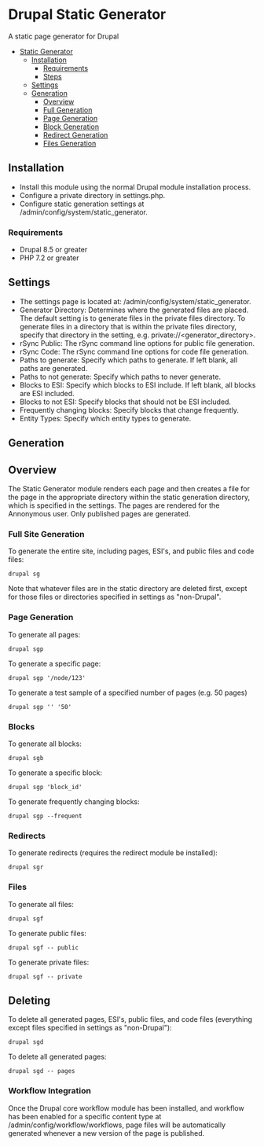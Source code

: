 # Drupal Static Generator

A static page generator for Drupal

- [Static Generator](#drupal-admin-ui)
  * [Installation](#installation)
    + [Requirements](#requirements)
    + [Steps](#steps)
  * [Settings](#settings)
  * [Generation](#generation)
    + [Overview](#overview)
    + [Full Generation](#full-generation)
    + [Page Generation](#page-generation)
    + [Block Generation](#block-generation)
    + [Redirect Generation](#redirect-generation)
    + [Files Generation](#files-generation)
    
## Installation
- Install this module using the normal Drupal module installation process.
- Configure a private directory in settings.php.
- Configure static generation settings at /admin/config/system/static_generator.

### Requirements

- Drupal 8.5 or greater
- PHP 7.2 or greater

## Settings
 
- The settings page is located at: /admin/config/system/static_generator.
- Generator Directory: Determines where the generated files are placed. The default setting is to generate files in the
  private files directory.  To generate files in a directory that is within the private files directory,
  specify that directory in the setting, e.g. private://<generator_directory>.
- rSync Public: The rSync command line options for public file generation.
- rSync Code: The rSync command line options for code file generation.
- Paths to generate: Specify which paths to generate.  If left blank, all paths are generated.
- Paths to not generate: Specify which paths to never generate.
- Blocks to ESI: Specify which blocks to ESI include. If left blank, all blocks are ESI included.
- Blocks to not ESI: Specify blocks that should not be ESI included.
- Frequently changing blocks: Specify blocks that change frequently.
- Entity Types: Specify which entity types to generate.

## Generation
## Overview
The Static Generator module renders each page and then creates a file for the page
in the appropriate directory within the static generation directory, which is specified
in the settings. The pages are rendered for the Annonymous user.  Only published pages 
are generated.

### Full Site Generation
To generate the entire site, including pages, ESI's, and public files and code files:
```
drupal sg
```
Note that whatever files are in the static directory are deleted first, 
except for those files or directories specified in settings as "non-Drupal".
### Page Generation

To generate all pages:
```
drupal sgp
```

To generate a specific page:

```
drupal sgp '/node/123'
```

To generate a test sample of a specified number of pages (e.g. 50 pages)
```
drupal sgp '' '50'
```

### Blocks
To generate all blocks:
```
drupal sgb
```

To generate a specific block:

```
drupal sgp 'block_id'
```

To generate frequently changing blocks:

```
drupal sgp --frequent
```

### Redirects
To generate redirects (requires the redirect module be installed):
```
drupal sgr
```

### Files

To generate all files:
```
drupal sgf
```
To generate public files:
```
drupal sgf -- public
```
To generate private files:
```
drupal sgf -- private
```

## Deleting
To delete all generated pages, ESI's, public files, and code files 
(everything except files specified in settings as "non-Drupal"):
```
drupal sgd
```
To delete all generated pages:
```
drupal sgd -- pages
```

### Workflow Integration

Once the Drupal core workflow module has been installed, and workflow 
has been enabled for a specific content type at /admin/config/workflow/workflows,
page files will be automatically generated whenever a new version of 
the page is published.
